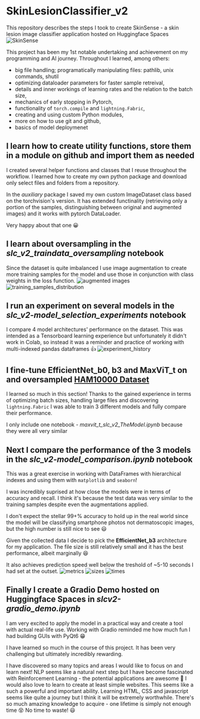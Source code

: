 # SkinLesionClassifier_v2
This repository describes the steps I took to create SkinSense - a skin lesion image classifier application hosted on Huggingface Spaces ![SkinSense]([https:](https://huggingface.co/spaces/mgrzb451/SkinSense))

This project has been my 1st notable undertaking and achievement on my programming and AI journey. Throughout I learned, among others:
* big file handling; programatically manipulating files: pathlib, unix commands, shutil
* optimizing dataloader parameters for faster sample retreival,
* details and inner workings of learning rates and the relation to the batch size,
* mechanics of early stopping in Pytorch,
* functionality of `torch.compile` and `lightning.Fabric`,
* creating and using custom Python modules,
* more on how to use git and github,
* basics of model deploymenet

## I learn how to create utility functions, store them in a module on github and import them as needed
I created several helper functions and classes that I reuse throughout the workflow. I learned how to create my own python package and download only select files and folders from a repository.

In the *auxiliary* package I saved my own custom ImageDataset class based on the torchvision's version. It has extended functinality (retrieving only a portion of the samples, distinguishing between original and augmented images) and it works with pytorch DataLoader.

Very happy about that one :grinning:

## I learn about **oversampling** in the *slc_v2_traindata_oversampling* notebook
Since the dataset is quite imbalanced I use image augmentation to create more training samples for the model and use those in conjunction with class weights in the loss function.
![augmented images](https://github.com/user-attachments/assets/c7c742c7-47d1-4f60-b24b-2066a5424bae)
![training_samples_distribution](https://github.com/user-attachments/assets/13041712-e5ca-407a-b581-a8b3ffa0a276)

## I run an experiment on several models in the *slc_v2-model_selection_experiments* notebook
I compare 4 model architectures' performance on the dataset. This was intended as a Tensorboard learning experience but unfortunately it didn't work in Colab, so instead it was a reminder and practice of working with multi-indexed pandas dataframes :+1:
![experiment_history](https://github.com/user-attachments/assets/0a2ec44d-1066-4da8-814b-39c56606db13)

## I fine-tune EfficientNet_b0, b3 and MaxViT_t on and oversampled [HAM10000 Dataset](https://dataverse.harvard.edu/dataset.xhtml?persistentId=doi:10.7910/DVN/DBW86T)
I learned so much in this section! Thanks to the gained experience in terms of optimizing batch sizes, handling large files and discovering `lightning.Fabric` I was able to train 3 different models and fully compare their performance.

I only include one notebook - *maxvit_t_slc_v2_TheModel.ipynb* because they were all very similar

## Next I compare the performance of the 3 models in the *slc_v2-model_comparison.ipynb* notebook
This was a great exercise in working with DataFrames with hierarchical indexes and using them with `matplotlib` and `seaborn`!

I was incredibly suprised at how close the models were in terms of accuracy and recall. I think it's because the test data was very similar to the training samples despite even the augmentations applied.

I don't expect the stellar 99+% accuracy to hold up in the real world since the model will be classifying smartphone photos not dermatoscopic images, but the high number is still nice to see 😃

Given the collected data I decide to pick the **EfficientNet_b3** architecture for my application. The file size is still relatively small and it has the best performance, albeit marginally 😆 

It also achieves prediction speed well below the treshold of ~5-10 seconds I had set at the outset.
![metrics](https://github.com/user-attachments/assets/d542fa23-1061-4333-90b5-dac4ecc68fe2)
![sizes](https://github.com/user-attachments/assets/cc7acf7c-538b-4436-9212-1115b4c2d49a)
![times](https://github.com/user-attachments/assets/97a1fe72-32e0-40f2-93f7-37e3d7ef571f)

## Finally I create a Gradio Demo hosted on Huggingface Spaces in *slcv2-gradio_demo.ipynb*
I am very excited to apply the model in a practical way and create a tool with actual real-life use. Working with Gradio reminded me how much fun I had building GUIs with PyQt6 :grin:

I have learned so much in the course of this project. It has been very challenging but ultimately incredibly rewarding. 

I have discovered so many topics and areas I would like to focus on and learn next! NLP seems like a natural next step but I have become fascinated with Reinforcement Learning - the potential applications are awesome 🤯 
I would also love to learn to create at least simple websites. This seems like a such a powerful and important ability. Learning HTML, CSS and javascript seems like quite a journey but I think it will be extremely worthwhile.
There's so much amazing knowledge to acquire - one lifetime is simply not enough time :dizzy_face: No time to waste! :smiley:

